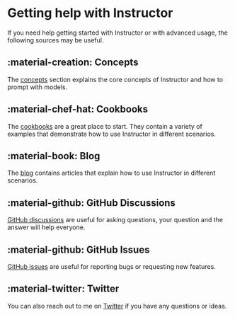 # Getting help with Instructor

If you need help getting started with Instructor or with advanced usage, the following sources may be useful.

## :material-creation: Concepts

The [concepts](concepts/index.md) section explains the core concepts of Instructor and how to prompt with models.

## :material-chef-hat: Cookbooks

The [cookbooks](examples/index.md) are a great place to start. They contain a variety of examples that demonstrate how to use Instructor in different scenarios.

## :material-book: Blog

The [blog](blog/index.md) contains articles that explain how to use Instructor in different scenarios.

## :material-github: GitHub Discussions

[GitHub discussions](https://github.com/jxnl/instructor/discussions) are useful for asking questions, your question and the answer will help everyone.

## :material-github: GitHub Issues

[GitHub issues](https://github.com/jxnl/instructor/issues) are useful for reporting bugs or requesting new features.

## :material-twitter: Twitter

You can also reach out to me on [Twitter](https://twitter.com/jxnlco) if you have any questions or ideas.

